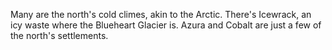 Many are the north's cold climes, akin to the Arctic. There's Icewrack, an icy waste where the Blueheart Glacier is. Azura and Cobalt are just a few of the north's settlements.